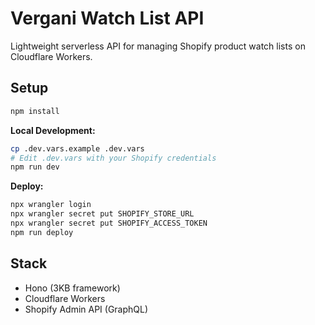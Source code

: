 # Vergani Watch List API

Lightweight serverless API for managing Shopify product watch lists on Cloudflare Workers.

## Setup

```bash
npm install
```

**Local Development:**
```bash
cp .dev.vars.example .dev.vars
# Edit .dev.vars with your Shopify credentials
npm run dev
```

**Deploy:**
```bash
npx wrangler login
npx wrangler secret put SHOPIFY_STORE_URL
npx wrangler secret put SHOPIFY_ACCESS_TOKEN
npm run deploy
```

## Stack

- Hono (3KB framework)
- Cloudflare Workers
- Shopify Admin API (GraphQL)
